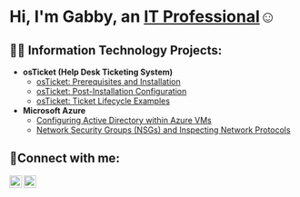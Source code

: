 <h1>Hi, I'm Gabby, an <a href="https://linkedin.com/in/GabriellaGerena">IT Professional</a>☺</h1>

<h2>👨‍💻 Information Technology Projects:</h2>

- <b>osTicket (Help Desk Ticketing System)</b>
  - [osTicket: Prerequisites and Installation](https://github.com/gabriellagerena1/osticket-prereqs)
  - [osTicket: Post-Installation Configuration](https://github.com/gabriellagerena1/post-install-config)
  - [osTicket: Ticket Lifecycle Examples](https://github.com/gabriellagerena1/ticket-lifecycle)
- <b>Microsoft Azure</b>
  - [Configuring Active Directory within Azure VMs](https://github.com/gabriellagerena1/configure-ad)
  - [Network Security Groups (NSGs) and Inspecting Network Protocols](https://github.com/gabriellagerena1/azure-network-protocols)

<h2>🤳Connect with me:</h2>


[<img align="left" alt="GabriellaGerena | LinkedIn" width="22px" src="https://cdn.jsdelivr.net/npm/simple-icons@v3/icons/linkedin.svg" />][linkedin]
[<img align="left" alt="apple._stackz | Instagram" width="22px" src="https://cdn.jsdelivr.net/npm/simple-icons@v3/icons/instagram.svg" />][instagram]


[instagram]: https://www.instagram.com/apple._stackz
[linkedin]: https://linkedin.com/in/GabriellaGerena
